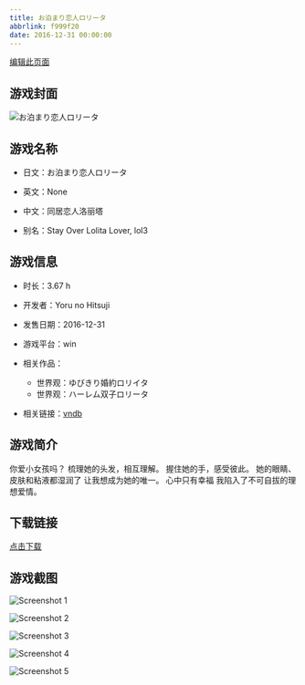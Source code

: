 ```yaml
---
title: お泊まり恋人ロリータ
abbrlink: f999f20
date: 2016-12-31 00:00:00
---
```

[编辑此页面](https://github.com/ACG-3/ADV3-source/blob/main/source/_posts/games/%E3%81%8A%E6%B3%8A%E3%81%BE%E3%82%8A%E6%81%8B%E4%BA%BA%E3%83%AD%E3%83%AA%E3%83%BC%E3%82%BF.md)

## 游戏封面

![お泊まり恋人ロリータ](https%3A//pan.timero.xyz/onedrive/img_lib_001/%E3%81%8A%E6%B3%8A%E3%81%BE%E3%82%8A%E6%81%8B%E4%BA%BA%E3%83%AD%E3%83%AA%E3%83%BC%E3%82%BF_cover.avif)


## 游戏名称

- 日文：お泊まり恋人ロリータ
- 英文：None
- 中文：同居恋人洛丽塔

- 别名：Stay Over Lolita Lover, lol3


## 游戏信息

- 时长：3.67 h
- 开发者：Yoru no Hitsuji
- 发售日期：2016-12-31
- 游戏平台：win
- 相关作品：
   - 世界观：ゆびきり婚約ロリイタ
   - 世界观：ハーレム双子ロリータ

- 相关链接：[vndb](https://vndb.org/v20624)


## 游戏简介

你爱小女孩吗？
梳理她的头发，相互理解。
握住她的手，感受彼此。
她的眼睛、皮肤和粘液都湿润了
让我想成为她的唯一。
心中只有幸福
我陷入了不可自拔的理想爱情。




## 下载链接

[点击下载](https://pan.timero.xyz/onedrive/adv_lib_001/%E3%81%8A%E6%B3%8A%E3%81%BE%E3%82%8A%E6%81%8B%E4%BA%BA%E3%83%AD%E3%83%AA%E3%83%BC%E3%82%BF)


## 游戏截图


![Screenshot 1](https%3A//pan.timero.xyz/onedrive/img_lib_001/%E3%81%8A%E6%B3%8A%E3%81%BE%E3%82%8A%E6%81%8B%E4%BA%BA%E3%83%AD%E3%83%AA%E3%83%BC%E3%82%BF_Screenshot_1.avif)

![Screenshot 2](https%3A//pan.timero.xyz/onedrive/img_lib_001/%E3%81%8A%E6%B3%8A%E3%81%BE%E3%82%8A%E6%81%8B%E4%BA%BA%E3%83%AD%E3%83%AA%E3%83%BC%E3%82%BF_Screenshot_2.avif)

![Screenshot 3](https%3A//pan.timero.xyz/onedrive/img_lib_001/%E3%81%8A%E6%B3%8A%E3%81%BE%E3%82%8A%E6%81%8B%E4%BA%BA%E3%83%AD%E3%83%AA%E3%83%BC%E3%82%BF_Screenshot_3.avif)

![Screenshot 4](https%3A//pan.timero.xyz/onedrive/img_lib_001/%E3%81%8A%E6%B3%8A%E3%81%BE%E3%82%8A%E6%81%8B%E4%BA%BA%E3%83%AD%E3%83%AA%E3%83%BC%E3%82%BF_Screenshot_4.avif)

![Screenshot 5](https%3A//pan.timero.xyz/onedrive/img_lib_001/%E3%81%8A%E6%B3%8A%E3%81%BE%E3%82%8A%E6%81%8B%E4%BA%BA%E3%83%AD%E3%83%AA%E3%83%BC%E3%82%BF_Screenshot_5.avif)


